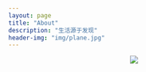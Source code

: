 ```yaml
---
layout: page
title: "About"
description: "生活源于发现"
header-img: "img/plane.jpg"
---
```


<center>
    <p><img src="http://7xrrcs.com1.z0.glb.clouddn.com/live.jpg" align="center"></p>
</center>
